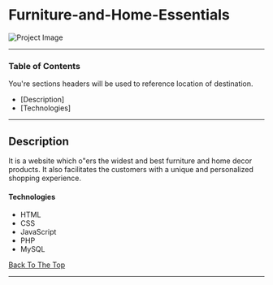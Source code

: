 # Furniture-and-Home-Essentials

![Project Image](project-image-url)


---

### Table of Contents
You're sections headers will be used to reference location of destination.

- [Description]
- [Technologies]


---

## Description

It is a website which o"ers the widest and best furniture and home decor products. It also facilitates the customers with a unique and personalized shopping experience.

#### Technologies

- HTML
- CSS
- JavaScript
- PHP
- MySQL

[Back To The Top](#read-me-template)



---

